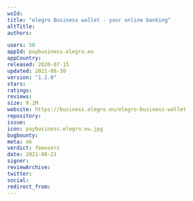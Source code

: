 ```yaml
---
wsId: 
title: "elegro Business wallet - your online banking"
altTitle: 
authors:

users: 50
appId: paybusiness.elegro.eu
appCountry: 
released: 2020-07-15
updated: 2021-08-30
version: "1.2.0"
stars: 
ratings: 
reviews: 
size: 9.1M
website: https://business.elegro.eu/elegro-business-wallet
repository: 
issue: 
icon: paybusiness.elegro.eu.jpg
bugbounty: 
meta: ok
verdict: fewusers
date: 2021-08-21
signer: 
reviewArchive:
twitter: 
social:
redirect_from:
---
```



